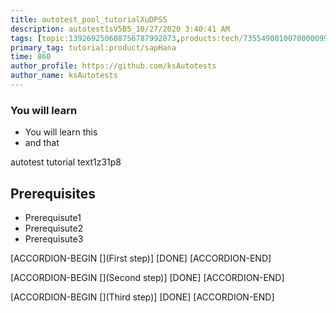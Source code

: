 ```yaml
---
title: autotest_pool_tutorialXuDPS5
description: autotest1sV5B5_10/27/2020 3:40:41 AM
tags: [topic:139269250608756787992873,products:tech/73554900100700000996,tutorial:experience/advanced]
primary_tag: tutorial:product/sapHana
time: 860
author_profile: https://github.com/ksAutotests
author_name: ksAutotests
---
```

### You will learn
- You will learn this
- and that

autotest tutorial text1z31p8

## Prerequisites
- Prerequisute1
- Prerequisute2
- Prerequisute3

[ACCORDION-BEGIN [](First step)]
[DONE]
[ACCORDION-END]

[ACCORDION-BEGIN [](Second step)]
[DONE]
[ACCORDION-END]

[ACCORDION-BEGIN [](Third step)]
[DONE]
[ACCORDION-END]

